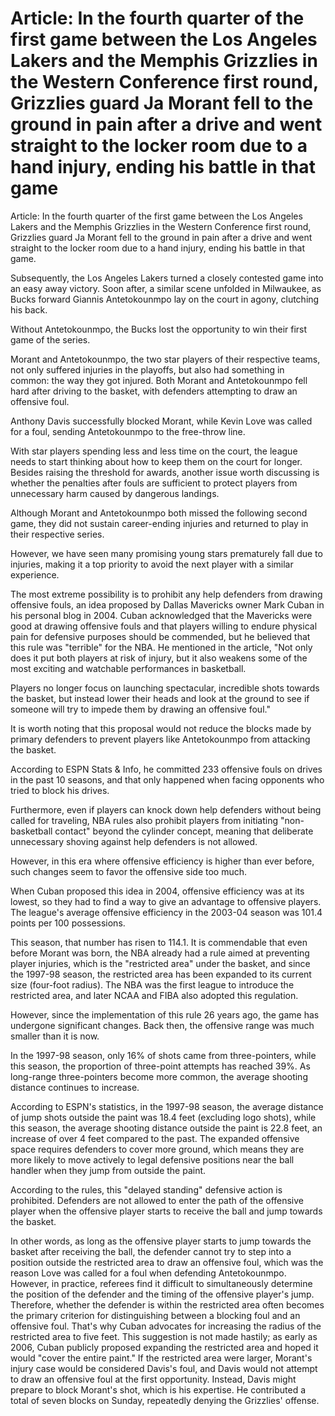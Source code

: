 # Article: In the fourth quarter of the first game between the Los Angeles Lakers and the Memphis Grizzlies in the Western Conference first round, Grizzlies guard Ja Morant fell to the ground in pain after a drive and went straight to the locker room due to a hand injury, ending his battle in that game 
 Article: In the fourth quarter of the first game between the Los Angeles Lakers and the Memphis Grizzlies in the Western Conference first round, Grizzlies guard Ja Morant fell to the ground in pain after a drive and went straight to the locker room due to a hand injury, ending his battle in that game.

Subsequently, the Los Angeles Lakers turned a closely contested game into an easy away victory. Soon after, a similar scene unfolded in Milwaukee, as Bucks forward Giannis Antetokounmpo lay on the court in agony, clutching his back.

Without Antetokounmpo, the Bucks lost the opportunity to win their first game of the series.

Morant and Antetokounmpo, the two star players of their respective teams, not only suffered injuries in the playoffs, but also had something in common: the way they got injured. Both Morant and Antetokounmpo fell hard after driving to the basket, with defenders attempting to draw an offensive foul.

Anthony Davis successfully blocked Morant, while Kevin Love was called for a foul, sending Antetokounmpo to the free-throw line.

With star players spending less and less time on the court, the league needs to start thinking about how to keep them on the court for longer. Besides raising the threshold for awards, another issue worth discussing is whether the penalties after fouls are sufficient to protect players from unnecessary harm caused by dangerous landings.

Although Morant and Antetokounmpo both missed the following second game, they did not sustain career-ending injuries and returned to play in their respective series.

However, we have seen many promising young stars prematurely fall due to injuries, making it a top priority to avoid the next player with a similar experience.

The most extreme possibility is to prohibit any help defenders from drawing offensive fouls, an idea proposed by Dallas Mavericks owner Mark Cuban in his personal blog in 2004. Cuban acknowledged that the Mavericks were good at drawing offensive fouls and that players willing to endure physical pain for defensive purposes should be commended, but he believed that this rule was "terrible" for the NBA. He mentioned in the article, "Not only does it put both players at risk of injury, but it also weakens some of the most exciting and watchable performances in basketball.

Players no longer focus on launching spectacular, incredible shots towards the basket, but instead lower their heads and look at the ground to see if someone will try to impede them by drawing an offensive foul."

It is worth noting that this proposal would not reduce the blocks made by primary defenders to prevent players like Antetokounmpo from attacking the basket.

According to ESPN Stats & Info, he committed 233 offensive fouls on drives in the past 10 seasons, and that only happened when facing opponents who tried to block his drives.

Furthermore, even if players can knock down help defenders without being called for traveling, NBA rules also prohibit players from initiating "non-basketball contact" beyond the cylinder concept, meaning that deliberate unnecessary shoving against help defenders is not allowed.

However, in this era where offensive efficiency is higher than ever before, such changes seem to favor the offensive side too much.

When Cuban proposed this idea in 2004, offensive efficiency was at its lowest, so they had to find a way to give an advantage to offensive players. The league's average offensive efficiency in the 2003-04 season was 101.4 points per 100 possessions.

This season, that number has risen to 114.1. It is commendable that even before Morant was born, the NBA already had a rule aimed at preventing player injuries, which is the "restricted area" under the basket, and since the 1997-98 season, the restricted area has been expanded to its current size (four-foot radius). The NBA was the first league to introduce the restricted area, and later NCAA and FIBA also adopted this regulation.

However, since the implementation of this rule 26 years ago, the game has undergone significant changes. Back then, the offensive range was much smaller than it is now.

In the 1997-98 season, only 16% of shots came from three-pointers, while this season, the proportion of three-point attempts has reached 39%. As long-range three-pointers become more common, the average shooting distance continues to increase.

According to ESPN's statistics, in the 1997-98 season, the average distance of jump shots outside the paint was 18.4 feet (excluding logo shots), while this season, the average shooting distance outside the paint is 22.8 feet, an increase of over 4 feet compared to the past. The expanded offensive space requires defenders to cover more ground, which means they are more likely to move actively to legal defensive positions near the ball handler when they jump from outside the paint.

According to the rules, this "delayed standing" defensive action is prohibited. Defenders are not allowed to enter the path of the offensive player when the offensive player starts to receive the ball and jump towards the basket.

In other words, as long as the offensive player starts to jump towards the basket after receiving the ball, the defender cannot try to step into a position outside the restricted area to draw an offensive foul, which was the reason Love was called for a foul when defending Antetokounmpo. However, in practice, referees find it difficult to simultaneously determine the position of the defender and the timing of the offensive player's jump. Therefore, whether the defender is within the restricted area often becomes the primary criterion for distinguishing between a blocking foul and an offensive foul. That's why Cuban advocates for increasing the radius of the restricted area to five feet. This suggestion is not made hastily; as early as 2006, Cuban publicly proposed expanding the restricted area and hoped it would "cover the entire paint." If the restricted area were larger, Morant's injury case would be considered Davis's foul, and Davis would not attempt to draw an offensive foul at the first opportunity. Instead, Davis might prepare to block Morant's shot, which is his expertise. He contributed a total of seven blocks on Sunday, repeatedly denying the Grizzlies' offense.